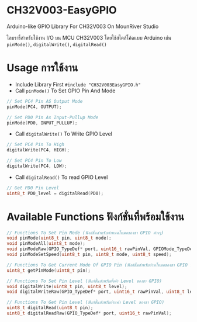 # CH32V003-EasyGPIO
Arduino-like GPIO Library For CH32V003 On MounRiver Studio

ไลบรารี่สำหรับใช้งาน I/O บน MCU CH32V003 โดยใช้สไตล์โค้ดแบบ Arduino เช่น `pinMode()`, `digitalWrite()`, `digitalRead()`

# Usage การใช้งาน
- Include Library First `#include "CH32V003EasyGPIO.h"`
- Call `pinMode()` To Set GPIO Pin And Mode
```c
// Set PC4 Pin AS Output Mode
pinMode(PC4, OUTPUT);

// Set PD0 Pin As Input-Pullup Mode
pinMode(PD0, INPUT_PULLUP);
```

- Call `digitalWrite()` To Write GPIO Level
```c
// Set PC4 Pin To High
digitalWrite(PC4, HIGH);

// Set PC4 Pin To Low
digitalWrite(PC4, LOW);
```

- Call `digitalRead()` To read GPIO Level
```c
// Get PD0 Pin Level
uint8_t PD0_level = digitalRead(PD0);
```

# Available Functions ฟังก์ชั่นที่พร้อมใช้งาน
```c
// Functions To Set Pin Mode (ฟังก์ชั่นสำหรับกำหนดโหมดของขา GPIO ต่างๆ)
void pinMode(uint8_t pin, uint8_t mode);
void pinModeAll(uint8_t mode);
void pinModeRaw(GPIO_TypeDef* port, uint16_t rawPinVal, GPIOMode_TypeDef mode);
void pinModeSetSpeed(uint8_t pin, uint8_t mode, uint8_t speed);

// Functions To Get Current Mode Of GPIO Pin (ฟังก์ชั่นสำหรับอ่านโหมดของขา GPIO นั้นๆ)
uint8_t getPinMode(uint8_t pin);

// Functions To Set Pin Level (ฟังก์ชั่นสำหรับตั้งค่า Level ของขา GPIO)
void digitalWrite(uint8_t pin, uint8_t level);
void digitalWriteRaw(GPIO_TypeDef* port, uint16_t rawPinVal, uint8_t level);

// Functions To Get Pin Level (ฟังก์ชั่นสำหรับอ่านค่า Level ของขา GPIO)
uint8_t digitalRead(uint8_t pin);
uint8_t digitalReadRaw(GPIO_TypeDef* port, uint16_t rawPinVal);
```
